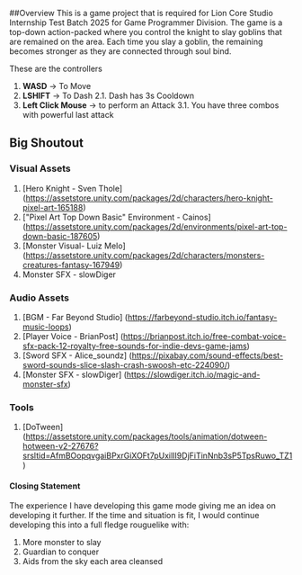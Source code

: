 ##Overview
This is a game project that is required for Lion Core Studio Internship Test Batch 2025 for Game Programmer Division.
The game is a top-down action-packed where you control the knight to slay goblins that are remained on the area.
Each time you slay a goblin, the remaining becomes stronger as they are connected through soul bind.

These are the controllers
1. <b>WASD</b> -> To Move
2. <b>LSHIFT</b> -> To Dash
  2.1. Dash has 3s Cooldown
3. <b>Left Click Mouse</b> -> to perform an Attack
   3.1. You have three combos with powerful last attack

## Big Shoutout
### Visual Assets
1. [Hero Knight - Sven Thole] (https://assetstore.unity.com/packages/2d/characters/hero-knight-pixel-art-165188)
2. ["Pixel Art Top Down Basic" Environment - Cainos] (https://assetstore.unity.com/packages/2d/environments/pixel-art-top-down-basic-187605)
3. [Monster Visual- Luiz Melo] (https://assetstore.unity.com/packages/2d/characters/monsters-creatures-fantasy-167949)
4. Monster SFX - slowDiger
### Audio Assets
1. [BGM - Far Beyond Studio] (https://farbeyond-studio.itch.io/fantasy-music-loops)
2. [Player Voice - BrianPost] (https://brianpost.itch.io/free-combat-voice-sfx-pack-12-royalty-free-sounds-for-indie-devs-game-jams)
3. [Sword SFX - Alice_soundz] (https://pixabay.com/sound-effects/best-sword-sounds-slice-slash-crash-swoosh-etc-224090/)
4. [Monster SFX - slowDiger] (https://slowdiger.itch.io/magic-and-monster-sfx)
### Tools
1. [DoTween] (https://assetstore.unity.com/packages/tools/animation/dotween-hotween-v2-27676?srsltid=AfmBOopqvgaiBPxrGiXOFt7pUxilII9DjFiTinNnb3sP5TpsRuwo_TZ1)


#### Closing Statement
The experience I have developing this game mode giving me an idea on developing it further. If the time and situation is fit, I would continue developing this into a full fledge rouguelike with:
1. More monster to slay
2. Guardian to conquer
3. Aids from the sky each area cleansed
